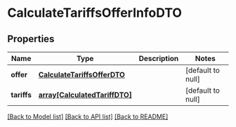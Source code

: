 # CalculateTariffsOfferInfoDTO

## Properties
Name | Type | Description | Notes
------------ | ------------- | ------------- | -------------
**offer** | [**CalculateTariffsOfferDTO**](CalculateTariffsOfferDTO.md) |  | [default to null]
**tariffs** | [**array[CalculatedTariffDTO]**](CalculatedTariffDTO.md) |  | [default to null]

[[Back to Model list]](../README.md#documentation-for-models) [[Back to API list]](../README.md#documentation-for-api-endpoints) [[Back to README]](../README.md)


